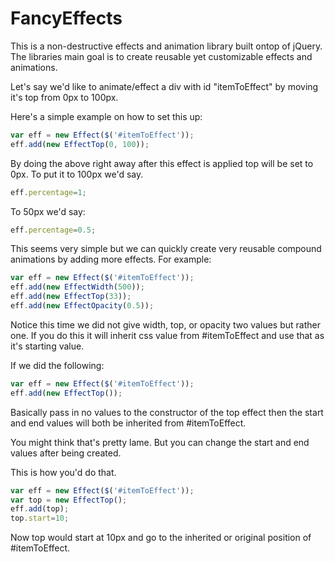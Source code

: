 FancyEffects
=========

This is a non-destructive effects and animation library built ontop of jQuery. The libraries main goal is to create 
reusable yet customizable effects and animations.

Let's say we'd like to animate/effect a div with id "itemToEffect" by moving it's top from 0px to 100px.

Here's a simple example on how to set this up:

```javascript
var eff = new Effect($('#itemToEffect'));
eff.add(new EffectTop(0, 100));
```

By doing the above right away after this effect is applied top will be set to 0px. To put it to 100px we'd say.
```javascript
eff.percentage=1;
```

To 50px we'd say:
```javascript
eff.percentage=0.5;
```

This seems very simple but we can quickly create very reusable compound animations by adding more effects. For example:
```javascript
var eff = new Effect($('#itemToEffect'));
eff.add(new EffectWidth(500));
eff.add(new EffectTop(33));
eff.add(new EffectOpacity(0.5));
```

Notice this time we did not give width, top, or opacity two values but rather one. If you do this it will inherit css value
from #itemToEffect and use that as it's starting value.

If we did the following:
```javascript
var eff = new Effect($('#itemToEffect'));
eff.add(new EffectTop());
```

Basically pass in no values to the constructor of the top effect then the start and end values will both be inherited 
from #itemToEffect.

You might think that's pretty lame. But you can change the start and end values after being created. 

This is how you'd do that.
```javascript
var eff = new Effect($('#itemToEffect'));
var top = new EffectTop();
eff.add(top);
top.start=10;
```

Now top would start at 10px and go to the inherited or original position of #itemToEffect.
